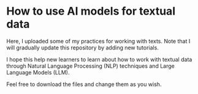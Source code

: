 # How to use AI models for textual data

Here, I uploaded some of my practices for working with texts. Note that I will gradually update this repository by adding new tutorials.

I hope this help new learners to learn about how to work with textual data through Natural Language Processing (NLP) techniques and Large Language Models (LLM).

Feel free to download the files and change them as you wish.
